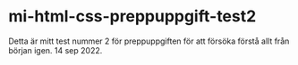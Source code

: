 # mi-html-css-preppuppgift-test2
Detta är mitt test nummer 2 för preppuppgiften för att försöka förstå allt från början igen. 14 sep 2022.
